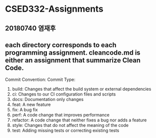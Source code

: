 # CSED332-Assignments
20180740 염재후
---
each directory corresponds to each programming assignment.
cleancode.md is either an assignment that summarize **Clean Code**.
---

Commit Convention:
Commit Type:
1. build: Changes that affect the build system or external dependencies
2. ci: Changes to our CI configuration files and scripts
3. docs: Documentation only changes
4. feat: A new feature
5. fix: A bug fix
6. perf: A code change that improves performance
7. refactor: A code change that neither fixes a bug nor adds a feature
8. style: Changes that do not affect the meaning of the code
9. test: Adding missing tests or correcting existing tests
